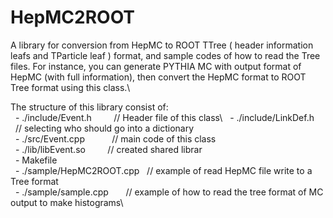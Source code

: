# HepMC2ROOT
A library for conversion from HepMC to ROOT TTree ( header information leafs and TParticle leaf ) format, and sample codes of how to read the Tree files. For instance, you can generate PYTHIA MC with output format of HepMC (with full information), then convert the HepMC format to ROOT Tree format using this class.\

The structure of this library consist of:\
   - ./include/Event.h         // Header file of this class\ 
   - ./include/LinkDef.h       // selecting who should go into a dictionary\
   - ./src/Event.cpp           // main code of this class\
   - ./lib/libEvent.so         // created shared librar\
   - Makefile\
   - ./sample/HepMC2ROOT.cpp   // example of read HepMC file write to a Tree format\
   - ./sample/sample.cpp       // example of how to read the tree format of MC output to make histograms\
